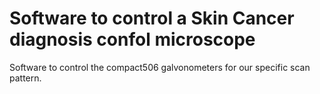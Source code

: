 # Software to control a Skin Cancer diagnosis confol microscope
Software to control the compact506 galvonometers for our specific scan pattern. 
